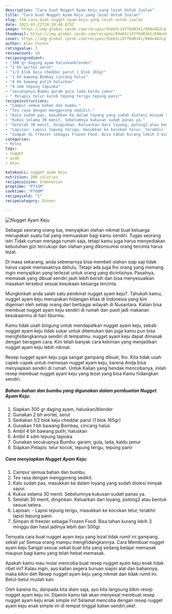 ```yaml
---
description: "Cara buat Nugget Ayam Keju yang lezat Untuk Jualan"
title: "Cara buat Nugget Ayam Keju yang lezat Untuk Jualan"
slug: 338-cara-buat-nugget-ayam-keju-yang-lezat-untuk-jualan
date: 2021-03-22T10:30:48.875Z
image: https://img-global.cpcdn.com/recipes/93eb5c147f6d0341/680x482cq70/nugget-ayam-keju-foto-resep-utama.jpg
thumbnail: https://img-global.cpcdn.com/recipes/93eb5c147f6d0341/680x482cq70/nugget-ayam-keju-foto-resep-utama.jpg
cover: https://img-global.cpcdn.com/recipes/93eb5c147f6d0341/680x482cq70/nugget-ayam-keju-foto-resep-utama.jpg
author: Alex Foster
ratingvalue: 3
reviewcount: 10
recipeingredient:
- "300 gr daging ayam haluskanblender"
- "2 bh wortel serut"
- "1/2 blok keju cheddar parut 1 blok 165gr"
- "1 bh bawang Bombay cincang halus"
- "4 bh bawang putih haluskan"
- "4 sdm tepung tapioka"
- "secukupnya Bumbu garam gula lada kaldu jamur"
- " Pelapis telur kocok tepung terigu tepung panir"
recipeinstructions:
- "Campur semua bahan dan bumbu."
- "Tes rasa dengan menggoreng sedikit."
- "Kalo sudah pas, masukkan ke dalam loyang yang sudah diolesi minyak sayur."
- "Kukus selama 30 menit. Sebelumnya kukusan sudah panas ya."
- "Setelah 30 menit, dinginkan. Keluarkan dari loyang, potong2 atau bentuk sesuai selera."
- "Lapisan: Lapisi tepung terigu, masukkan ke kocokan telur, terakhir lapisi tepung panir."
- "Simpan di freezer sebagai Frozen Food. Bisa tahan kurang lebih 3 minggu dan hasil jadinya lebih dari 500gr."
categories:
- Resep
tags:
- nugget
- ayam
- keju

katakunci: nugget ayam keju 
nutrition: 200 calories
recipecuisine: Indonesian
preptime: "PT15M"
cooktime: "PT60M"
recipeyield: "1"
recipecategory: Dinner

---
```



![Nugget Ayam Keju](https://img-global.cpcdn.com/recipes/93eb5c147f6d0341/680x482cq70/nugget-ayam-keju-foto-resep-utama.jpg)

Sebagai seorang orang tua, menyajikan olahan nikmat buat keluarga merupakan suatu hal yang memuaskan bagi kamu sendiri. Tugas seorang istri Tidak cuman menjaga rumah saja, tetapi kamu juga harus menyediakan kebutuhan gizi tercukupi dan olahan yang dikonsumsi orang tercinta harus lezat.

Di masa  sekarang, anda sebenarnya bisa membeli olahan siap saji tidak harus capek memasaknya dahulu. Tetapi ada juga lho orang yang memang ingin menyajikan yang terlezat untuk orang yang dicintainya. Pasalnya, memasak yang dibuat sendiri jauh lebih bersih dan bisa menyesuaikan masakan tersebut sesuai kesukaan keluarga tercinta. 



Mungkinkah anda salah satu penikmat nugget ayam keju?. Tahukah kamu, nugget ayam keju merupakan hidangan khas di Indonesia yang kini digemari oleh setiap orang dari berbagai wilayah di Nusantara. Kalian bisa membuat nugget ayam keju sendiri di rumah dan pasti jadi makanan kesukaanmu di hari liburmu.

Kamu tidak usah bingung untuk mendapatkan nugget ayam keju, sebab nugget ayam keju tidak sukar untuk ditemukan dan juga kamu pun bisa menghidangkannya sendiri di tempatmu. nugget ayam keju dapat dimasak dengan beragam cara. Kini telah banyak cara kekinian yang menjadikan nugget ayam keju lebih nikmat.

Resep nugget ayam keju juga sangat gampang dibuat, lho. Kita tidak usah capek-capek untuk memesan nugget ayam keju, karena Anda bisa menyiapkan sendiri di rumah. Untuk Kalian yang hendak mencobanya, inilah resep membuat nugget ayam keju yang lezat yang bisa Kamu hidangkan sendiri.

<!--inarticleads1-->

##### Bahan-bahan dan bumbu yang digunakan dalam pembuatan Nugget Ayam Keju:

1. Siapkan 300 gr daging ayam, haluskan/blender
1. Gunakan 2 bh wortel, serut
1. Sediakan 1/2 blok keju cheddar parut (1 blok 165gr)
1. Gunakan 1 bh bawang Bombay, cincang halus
1. Ambil 4 bh bawang putih, haluskan
1. Ambil 4 sdm tepung tapioka
1. Gunakan secukupnya Bumbu: garam, gula, lada, kaldu jamur
1. Siapkan  Pelapis: telur kocok, tepung terigu, tepung panir




<!--inarticleads2-->

##### Cara menyiapkan Nugget Ayam Keju:

1. Campur semua bahan dan bumbu.
1. Tes rasa dengan menggoreng sedikit.
1. Kalo sudah pas, masukkan ke dalam loyang yang sudah diolesi minyak sayur.
1. Kukus selama 30 menit. Sebelumnya kukusan sudah panas ya.
1. Setelah 30 menit, dinginkan. Keluarkan dari loyang, potong2 atau bentuk sesuai selera.
1. Lapisan: - Lapisi tepung terigu, masukkan ke kocokan telur, terakhir lapisi tepung panir.
1. Simpan di freezer sebagai Frozen Food. Bisa tahan kurang lebih 3 minggu dan hasil jadinya lebih dari 500gr.




Ternyata cara buat nugget ayam keju yang lezat tidak rumit ini gampang sekali ya! Semua orang mampu menghidangkannya. Cara Membuat nugget ayam keju Sangat sesuai sekali buat kita yang sedang belajar memasak maupun bagi kamu yang telah hebat memasak.

Apakah kamu mau mulai mencoba buat resep nugget ayam keju enak tidak ribet ini? Kalau ingin, ayo kalian segera buruan siapin alat dan bahannya, maka bikin deh Resep nugget ayam keju yang nikmat dan tidak rumit ini. Betul-betul mudah kan. 

Oleh karena itu, daripada kita diam saja, ayo kita langsung bikin resep nugget ayam keju ini. Dijamin kamu tak akan menyesal membuat resep nugget ayam keju enak simple ini! Selamat mencoba dengan resep nugget ayam keju enak simple ini di tempat tinggal kalian sendiri,oke!.

